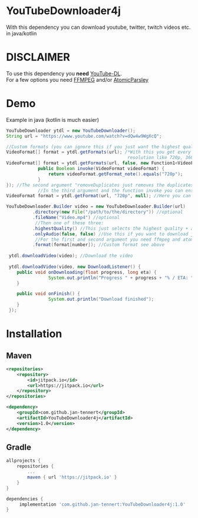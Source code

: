 # YouTubeDownloader4j
With this dependency you can download youtube, twitter, twitch videos etc. in java/kotlin

# DISCLAIMER

To use this dependency you __need__ [YouTube-DL](https://youtube-dl.org).\
For a few options you need [FFMPEG](https://www.ffmpeg.org) and/or [AtomicParsley](http://atomicparsley.sourceforge.net)

# Demo
Example in java (kotlin is much easier)
```java
YouTubeDownloader ytdl = new YouTubeDownloader();
String url = "https://www.youtube.com/watch?v=dQw4w9WgXcQ";

//Custom formats (you can ignore this if you just want the highest quality or only audio
VideoFormat[] format = ytdl.getFormats(url); /*With this you get every format. Every format has an extension like m4a or mp4 and a
                                              resolution like 720p, 360p etc.*/
VideoFormat[] format = ytdl.getFormats(url, false, new Function1<VideoFormat, Boolean>() {
            public Boolean invoke(VideoFormat videoFormat) {
                return videoFormat.getFormat_note().equals("720p");
            }
}); //The second argument "removeDuplicates just removes the duplicates from the list. E.g. multiple 720p formats can be in the list.
            //In the third argument and the function invoke you can enter what the video format must be like. Like a filter
VideoFormat format = ytdl.getFormat(url, "720p", null); //Here you can get first format which has the given resolution and extension (extension is nullable)

YouTubeDownloader.Builder video = new YouTubeDownloader.Builder(url)
          .directory(new File("/path/to/the/directory")) //optional
          .fileName("Video.mp4") //optional
           //Then one of these three:
          .highestQuality() //This just selects the highest quality + audio. Recommended
          .onlyAudio(false, false) //Use this if you want to download just the audio of the video
           //For the first and second argument you need ffmpeg and atomicparsley.
          .format(format[number]); //Custom format see above
        
 ytdl.downloadVideo(video); //Download the video
        
 ytdl.downloadVideo(video, new DownloadListener() {
    public void onDownloading(float progress, long eta) {
                System.out.println("Progress " + progress + "% / ETA: " + eta + "s");
    }

    public void onFinish() {
                System.out.println("Download finished");
    }
 });
```

# Installation

## Maven
```xml
<repositories>
	<repository>
	    <id>jitpack.io</id>
	    <url>https://jitpack.io</url>
	</repository>
</repositories>
```

```xml
<dependency>
    <groupId>com.github.jan-tennert</groupId>
    <artifactId>YouTubeDownloader4j</artifactId>
    <version>1.0</version>
</dependency>
```

## Gradle

```gradle
allprojects {
	repositories {
		...
		maven { url 'https://jitpack.io' }
	}
}
```

```gradle
dependencies {
     implementation 'com.github.jan-tennert:YouTubeDownloader4j:1.0'
}
```
